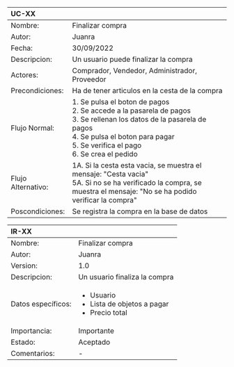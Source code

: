 | UC-XX ||
|:------------|:----------------|
| Nombre: | Finalizar compra |
| Autor: | Juanra |
| Fecha: | 30/09/2022 |
|Descripcion:| Un usuario puede finalizar la compra |
| Actores:| Comprador, Vendedor, Administrador, Proveedor |
| Precondiciones:| Ha de tener articulos en la cesta de la compra |
| Flujo Normal:| 1. Se pulsa el boton de pagos <br>2. Se accede a la pasarela de pagos<br>3. Se rellenan los datos de la pasarela de pagos<br>4. Se pulsa el boton para pagar<br>5. Se verifica el pago<br>6. Se crea el pedido |
| Flujo Alternativo:| 1A. Si la cesta esta vacia, se muestra el mensaje: "Cesta vacia" <br>5A. Si no se ha verificado la compra, se muestra el mensaje: "No se ha podido verificar la compra" |
| Poscondiciones:| Se registra la compra en la base de datos |


| IR-XX ||
|:------------|:----------------|
| Nombre: | Finalizar compra |
| Autor: | Juanra |
| Version: | 1.0 |
| Descripcion:| Un usuario finaliza la compra |
| Datos específicos:| <ul><li>Usuario</li><li>Lista de objetos a pagar</li><li>Precio total</li></ul> |
| Importancia:| Importante |
| Estado:| Aceptado |
| Comentarios:| - |